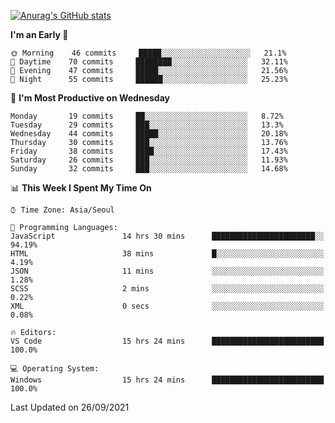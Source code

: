 
<!--
**BHyeonKim/BHyeonKim** is a ✨ _special_ ✨ repository because its `README.md` (this file) appears on your GitHub profile.

Here are some ideas to get you started:

- 🔭 I’m currently working on ...
- 🌱 I’m currently learning ...
- 👯 I’m looking to collaborate on ...
- 🤔 I’m looking for help with ...
- 💬 Ask me about ...
- 📫 How to reach me: ...
- 😄 Pronouns: ...
- ⚡ Fun fact: ...
-->
[![Anurag's GitHub stats](https://github-readme-stats.vercel.app/api?username=BHyeonKim&show_icons=true&theme=dark)
](https://github.com/anuraghazra/github-readme-stats)
<!--START_SECTION:waka-->
**I'm an Early 🐤** 

```text
🌞 Morning    46 commits     █████░░░░░░░░░░░░░░░░░░░░   21.1% 
🌆 Daytime    70 commits     ████████░░░░░░░░░░░░░░░░░   32.11% 
🌃 Evening    47 commits     █████░░░░░░░░░░░░░░░░░░░░   21.56% 
🌙 Night      55 commits     ██████░░░░░░░░░░░░░░░░░░░   25.23%

```
📅 **I'm Most Productive on Wednesday** 

```text
Monday       19 commits     ██░░░░░░░░░░░░░░░░░░░░░░░   8.72% 
Tuesday      29 commits     ███░░░░░░░░░░░░░░░░░░░░░░   13.3% 
Wednesday    44 commits     █████░░░░░░░░░░░░░░░░░░░░   20.18% 
Thursday     30 commits     ███░░░░░░░░░░░░░░░░░░░░░░   13.76% 
Friday       38 commits     ████░░░░░░░░░░░░░░░░░░░░░   17.43% 
Saturday     26 commits     ███░░░░░░░░░░░░░░░░░░░░░░   11.93% 
Sunday       32 commits     ███░░░░░░░░░░░░░░░░░░░░░░   14.68%

```


📊 **This Week I Spent My Time On** 

```text
⌚︎ Time Zone: Asia/Seoul

💬 Programming Languages: 
JavaScript               14 hrs 30 mins      ███████████████████████░░   94.19% 
HTML                     38 mins             █░░░░░░░░░░░░░░░░░░░░░░░░   4.19% 
JSON                     11 mins             ░░░░░░░░░░░░░░░░░░░░░░░░░   1.28% 
SCSS                     2 mins              ░░░░░░░░░░░░░░░░░░░░░░░░░   0.22% 
XML                      0 secs              ░░░░░░░░░░░░░░░░░░░░░░░░░   0.08%

🔥 Editors: 
VS Code                  15 hrs 24 mins      █████████████████████████   100.0%

💻 Operating System: 
Windows                  15 hrs 24 mins      █████████████████████████   100.0%

```


 Last Updated on 26/09/2021
<!--END_SECTION:waka-->

